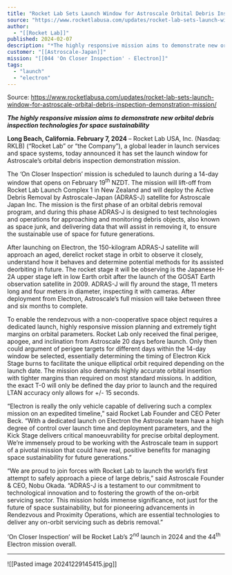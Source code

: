 ```yaml
---
title: "Rocket Lab Sets Launch Window for Astroscale Orbital Debris Inspection Demonstration Mission "
source: "https://www.rocketlabusa.com/updates/rocket-lab-sets-launch-window-for-astroscale-orbital-debris-inspection-demonstration-mission/"
author:
  - "[[Rocket Lab]]"
published: 2024-02-07
description: "*The highly responsive mission aims to demonstrate new orbital debris inspection technologies for space sustainability*"
customer: "[[Astroscale-Japan]]"
mission: "[[044 'On Closer Inspection' - Electron]]"
tags:
  - "launch"
  - "electron"
---
```


Source: https://www.rocketlabusa.com/updates/rocket-lab-sets-launch-window-for-astroscale-orbital-debris-inspection-demonstration-mission/

***The highly responsive mission aims to demonstrate new orbital debris inspection technologies for space sustainability***

**Long Beach, California. February 7, 2024** – Rocket Lab USA, Inc. (Nasdaq: RKLB) (“Rocket Lab” or “the Company”), a global leader in launch services and space systems, today announced it has set the launch window for Astroscale’s orbital debris inspection demonstration mission.

The ‘On Closer Inspection’ mission is scheduled to launch during a 14-day window that opens on February 19<sup>th</sup> NZDT. The mission will lift-off from Rocket Lab Launch Complex 1 in New Zealand and will deploy the Active Debris Removal by Astroscale-Japan (ADRAS-J) satellite for Astroscale Japan Inc. The mission is the first phase of an orbital debris removal program, and during this phase ADRAS-J is designed to test technologies and operations for approaching and monitoring debris objects, also known as space junk, and delivering data that will assist in removing it, to ensure the sustainable use of space for future generations.

After launching on Electron, the 150-kilogram ADRAS-J satellite will approach an aged, derelict rocket stage in orbit to observe it closely, understand how it behaves and determine potential methods for its assisted deorbiting in future. The rocket stage it will be observing is the Japanese H-2A upper stage left in low Earth orbit after the launch of the GOSAT Earth observation satellite in 2009. ADRAS-J will fly around the stage, 11 meters long and four meters in diameter, inspecting it with cameras. After deployment from Electron, Astroscale’s full mission will take between three and six months to complete.

To enable the rendezvous with a non-cooperative space object requires a dedicated launch, highly responsive mission planning and extremely tight margins on orbital parameters. Rocket Lab only received the final perigee, apogee, and inclination from Astroscale 20 days before launch. Only then could argument of perigee targets for different days within the 14-day window be selected, essentially determining the timing of Electron Kick Stage burns to facilitate the unique elliptical orbit required depending on the launch date. The mission also demands highly accurate orbital insertion with tighter margins than required on most standard missions. In addition, the exact T-0 will only be defined the day prior to launch and the required LTAN accuracy only allows for +/- 15 seconds.

“Electron is really the only vehicle capable of delivering such a complex mission on an expedited timeline,” said Rocket Lab Founder and CEO Peter Beck. “With a dedicated launch on Electron the Astroscale team have a high degree of control over launch time and deployment parameters, and the Kick Stage delivers critical manoeuvrability for precise orbital deployment. We’re immensely proud to be working with the Astroscale team in support of a pivotal mission that could have real, positive benefits for managing space sustainability for future generations.”

“We are proud to join forces with Rocket Lab to launch the world’s first attempt to safely approach a piece of large debris,” said Astroscale Founder & CEO, Nobu Okada. “ADRAS-J is a testament to our commitment to technological innovation and to fostering the growth of the on-orbit servicing sector. This mission holds immense significance, not just for the future of space sustainability, but for pioneering advancements in Rendezvous and Proximity Operations, which are essential technologies to deliver any on-orbit servicing such as debris removal.”

‘On Closer Inspection’ will be Rocket Lab’s 2<sup>nd</sup> launch in 2024 and the 44<sup>th</sup> Electron mission overall.

---

![[Pasted image 20241229145415.jpg]]